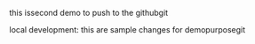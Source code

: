 this issecond demo to push to the githubgit 

local development: this are sample changes for demopurposegit 